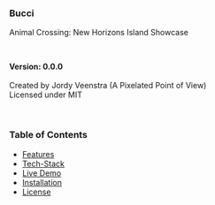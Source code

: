 ### Bucci
Animal Crossing: New Horizons Island Showcase
<br/>


<br/>

**Version: 0.0.0**
<br/><br/>
Created by Jordy Veenstra (A Pixelated Point of View)<br/>
Licensed under MIT

<br/>

### Table of Contents

* [Features](#features)
* [Tech-Stack](#tech-stack)
* [Live Demo](#live-demo)
* [Installation](#installation)
* [License](#license)